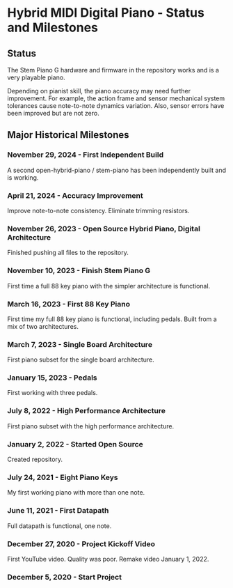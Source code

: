 # Hybrid MIDI Digital Piano - Status and Milestones

## Status

The Stem Piano G hardware and firmware in the repository works and is a very playable piano.

Depending on pianist skill, the piano accuracy may need further improvement. For example, the action frame and sensor mechanical system tolerances cause note-to-note dynamics variation. Also, sensor errors have been improved but are not zero.

## Major Historical Milestones

### November 29, 2024 - First Independent Build

A second open-hybrid-piano / stem-piano has been independently built and is working.

### April 21, 2024 - Accuracy Improvement

Improve note-to-note consistency. Eliminate trimming resistors.

### November 26, 2023 - Open Source Hybrid Piano, Digital Architecture

Finished pushing all files to the repository.

### November 10, 2023 - Finish Stem Piano G

First time a full 88 key piano with the simpler architecture is functional.

### March 16, 2023 - First 88 Key Piano

First time my full 88 key piano is functional, including pedals. Built from a mix of two architectures.

### March 7, 2023 - Single Board Architecture

First piano subset for the single board architecture.

### January 15, 2023 - Pedals

First working with three pedals.

### July 8, 2022 - High Performance Architecture

First piano subset with the high performance architecture.

### January 2, 2022 - Started Open Source

Created repository.

### July 24, 2021 - Eight Piano Keys

My first working piano with more than one note.

### June 11, 2021 - First Datapath

Full datapath is functional, one note.

### December 27, 2020 - Project Kickoff Video

First YouTube video. Quality was poor. Remake video January 1, 2022.

### December 5, 2020 - Start Project